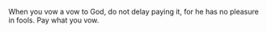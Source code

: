 When you vow a vow to God, do not delay paying it, for he has no pleasure in fools. Pay what you vow.
